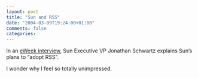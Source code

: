 ```yaml
---
layout: post
title: "Sun and RSS"
date: "2004-03-09T19:24:00+01:00"
comments: false
categories: 
---
```


<p>In an <a href="http://www.eweek.com/article2/0,1759,1544882,00.asp">eWeek interview</a>, Sun Executive VP Jonathan Schwartz explains Sun&#8217;s plans to &#8220;adopt RSS&#8221;. </p>

<p>I wonder why I feel so totally unimpressed.</p>


